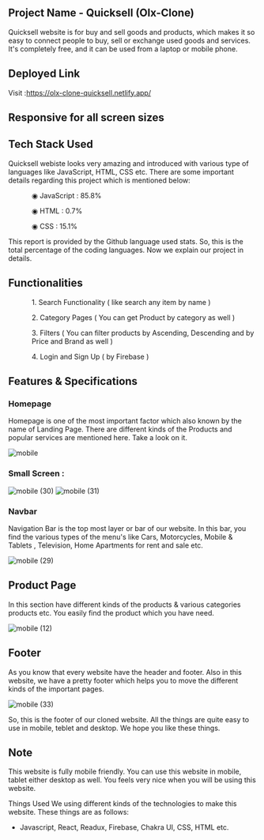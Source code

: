 ## Project Name - Quicksell (Olx-Clone)

Quicksell website is for buy and sell goods and products, which makes it so easy to connect people to buy, sell or exchange used goods and services. It's completely free, and it can be used from a laptop or mobile phone.

## Deployed Link

Visit :https://olx-clone-quicksell.netlify.app/

## Responsive for all screen sizes

## Tech Stack Used

Quicksell webiste looks very amazing and introduced with various type of languages like JavaScript, HTML, CSS etc. There are some important details regarding this project which is mentioned below:

<ul dir="auto">
 <ol dir="auto">◉ JavaScript : 85.8%</ol>
 <ol dir="auto">◉ HTML : 0.7%</ol>
 <ol dir="auto">◉ CSS : 15.1%</ol>
 </ul>
 
 This report is provided by the Github language used stats. So, this is the total percentage of the coding languages. Now we explain our project in details.
 ## Functionalities
 
 <ul dir="auto">
 
 <ol dir="auto">1. Search Functionality ( like search any item by name ) </ol>
 <ol dir="auto">2. Category Pages ( You can get Product by category as well )</ol>
 <ol dir="auto">3. Filters ( You can filter products by Ascending, Descending and by Price and Brand as well ) </ol>
 <ol dir="auto">4. Login and Sign Up ( by Firebase ) </ol>
 </ul>
 


## Features & Specifications

### Homepage

Homepage is one of the most important factor which also known by the name of Landing Page. There are different kinds of the Products and popular services are mentioned here. Take a look on it.

![mobile](https://github.com/vermabraj/Olx-clone/assets/107499188/7dc9a197-f9a3-46e5-92fd-2c32b4fba6eb)


### Small Screen : 

![mobile (30)](https://github.com/vermabraj/Olx-clone/assets/107499188/a937e7de-99d0-453f-80df-e3009b17acb2)
![mobile (31)](https://github.com/vermabraj/Olx-clone/assets/107499188/c590fc7c-4f13-4f03-948d-da6e09e0e256)



### Navbar

Navigation Bar is the top most layer or bar of our website. In this bar, you find the various types of the menu's like Cars, Motorcycles, Mobile & Tablets , Television, Home Apartments for rent and sale etc.

![mobile (29)](https://github.com/vermabraj/Olx-clone/assets/107499188/4ff7cfef-467c-4325-a821-aca985f98dbd)



## Product Page

In this section have different kinds of the products & various categories products etc. You easily find the product which you have need.

![mobile (12)](https://github.com/vermabraj/Olx-clone/assets/107499188/97754265-b0c4-4a90-a9af-ffe1228d1978)



## Footer

As you know that every website have the header and footer. Also in this website, we have a pretty footer which helps you to move the different kinds of the important pages.

![mobile (33)](https://github.com/vermabraj/Olx-clone/assets/107499188/8f4c7228-ee89-46d5-bc69-2945b855ab54)

So, this is the footer of our cloned website. All the things are quite easy to use in mobile, teblet and desktop. We hope you like these things.

## Note

This website is fully mobile friendly. You can use this website in mobile, tablet either desktop as well. You feels very nice when you will be using this website.

Things Used
We using different kinds of the technologies to make this website. These things are as follows:

- Javascript, React, Readux, Firebase,  Chakra UI, CSS, HTML etc.

